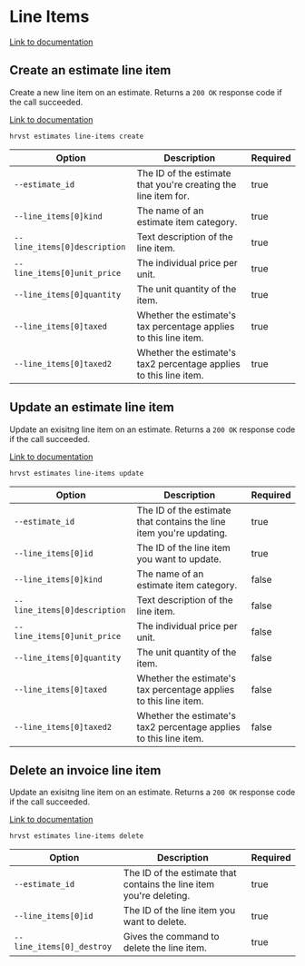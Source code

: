 # Line Items

[Link to documentation](https://help.getharvest.com/api-v2/invoices-api/invoices/invoices/#the-invoice-line-item-object)

## Create an estimate line item

Create a new line item on an estimate. Returns a `200 OK` response code if the call succeeded.

[Link to documentation](https://help.getharvest.com/api-v2/estimates-api/estimates/estimates/#create-an-estimate-line-item)

```
hrvst estimates line-items create
```

| Option                       | Description                                                       | Required |
| ---------------------------- | ----------------------------------------------------------------- | -------- |
| `--estimate_id`              | The ID of the estimate that you're creating the line item for.    | true     |
| `--line_items[0]kind`        | The name of an estimate item category.                            | true     |
| `--line_items[0]description` | Text description of the line item.                                | true     |
| `--line_items[0]unit_price`  | The individual price per unit.                                    | true     |
| `--line_items[0]quantity`    | The unit quantity of the item.                                    | true     |
| `--line_items[0]taxed`       | Whether the estimate's tax percentage applies to this line item.  | true     |
| `--line_items[0]taxed2`      | Whether the estimate's tax2 percentage applies to this line item. | true     |

## Update an estimate line item

Update an exisitng line item on an estimate. Returns a `200 OK` response code if the call succeeded.

[Link to documentation](https://help.getharvest.com/api-v2/estimates-api/estimates/estimates/#update-an-estimate-line-item)

```
hrvst estimates line-items update
```

| Option                       | Description                                                         | Required |
| ---------------------------- | ------------------------------------------------------------------- | -------- |
| `--estimate_id`              | The ID of the estimate that contains the line item you're updating. | true     |
| `--line_items[0]id`          | The ID of the line item you want to update.                         | true     |
| `--line_items[0]kind`        | The name of an estimate item category.                              | false    |
| `--line_items[0]description` | Text description of the line item.                                  | false    |
| `--line_items[0]unit_price`  | The individual price per unit.                                      | false    |
| `--line_items[0]quantity`    | The unit quantity of the item.                                      | false    |
| `--line_items[0]taxed`       | Whether the estimate's tax percentage applies to this line item.    | false    |
| `--line_items[0]taxed2`      | Whether the estimate's tax2 percentage applies to this line item.   | false    |

## Delete an invoice line item

Update an exisitng line item on an estimate. Returns a `200 OK` response code if the call succeeded.

[Link to documentation](https://help.getharvest.com/api-v2/estimates-api/estimates/estimates/#update-an-estimate-line-item)

```
hrvst estimates line-items delete
```

| Option                    | Description                                                         | Required |
| ------------------------- | ------------------------------------------------------------------- | -------- |
| `--estimate_id`           | The ID of the estimate that contains the line item you're deleting. | true     |
| `--line_items[0]id`       | The ID of the line item you want to delete.                         | true     |
| `--line_items[0]_destroy` | Gives the command to delete the line item.                          | true     |
